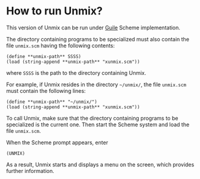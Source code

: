 # How to run Unmix? #

This version of Unmix can be run under [Guile](http://www.gnu.org/software/guile/guile.html) Scheme implementation.

The directory containing programs to be specialized must also contain
the file `unmix.scm` having the following contents:
```
(define **unmix-path** SSSS)
(load (string-append **unmix-path** "xunmix.scm"))
```
where `SSSS` is the path to the directory containing Unmix.

For example, if Unmix resides in the directory `~/unmix/`, the file
`unmix.scm` must contain the following lines:
```
(define **unmix-path** "~/unmix/")
(load (string-append **unmix-path** "xunmix.scm"))
```
To call Unmix, make sure that the directory containing programs to be
specialized is the current one. Then start the Scheme system and load
the file `unmix.scm`.

When the Scheme prompt appears, enter
```
(UNMIX)
```
As a result, Unmix starts and displays a menu on the screen, which
provides further information.